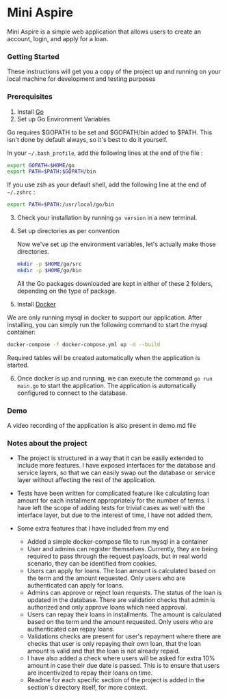 # Mini Aspire

Mini Aspire is a simple web application that allows users to create an account, login, and apply for a loan.

### Getting Started
These instructions will get you a copy of the project up and running on your local machine for development and testing purposes

### Prerequisites

1. Install [Go](https://go.dev/doc/install)
2. Set up Go Environment Variables

Go requires $GOPATH to be set and $GOPATH/bin added to $PATH. This isn't done by default always, so it's best to do it yourself.

In your `~/.bash_profile`, add the following lines at the end of the file :

 ```sh
 export GOPATH=$HOME/go
 export PATH=$PATH:$GOPATH/bin
 ```

If you use zsh as your default shell, add the following line at the end of `~/.zshrc` :

 ```sh
 export PATH=$PATH:/usr/local/go/bin
 ```

3. Check your installation by running `go version` in a new terminal.

4. Set up directories as per convention

   Now we've set up the environment variables, let's actually make those directories.

    ```sh
    mkdir -p $HOME/go/src
    mkdir -p $HOME/go/bin
    ```

   All the Go packages downloaded are kept in either of these 2 folders, depending on the type of package.

5. Install [Docker](https://docs.docker.com/install/)

We are only running mysql in docker to support our application. After installing, you can simply run the following command to start the mysql container:

```sh
docker-compose -f docker-compose.yml up -d --build
```

Required tables will be created automatically when the application is started.

6. Once docker is up and running, we can execute the command ```go run main.go``` to start the application. The application
is automatically configured to connect to the database.

### Demo
A video recording of the application is also present in demo.md file

### Notes about the project
- The project is structured in a way that it can be easily extended to include more features. I have exposed interfaces
for the database and service layers, so that we can easily swap out the database or service layer without affecting the
rest of the application.

- Tests have been written for complicated feature like calculating loan amount for each installment appropriately for the number
of terms. I have left the scope of adding tests for trivial cases as well with the interface layer, but due to the interest of time,
I have not added them.

- Some extra features that I have included from my end
  - Added a simple docker-compose file to run mysql in a container
  - User and admins can register themselves. Currently, they are being required to pass through the request payloads, but in real world scenario, they can be identified from cookies.
  - Users can apply for loans. The loan amount is calculated based on the term and the amount requested. Only users who are authenticated can apply for loans.
  - Admins can approve or reject loan requests. The status of the loan is updated in the database. There are validation checks that admin is authorized and only approve loans which need approval.
  - Users can repay their loans in installments. The amount is calculated based on the term and the amount requested. Only users who are authenticated can repay loans.
  - Validations checks are present for user's repayment where there are checks that user is only repaying their own loan, that the loan amount is valid and that the loan is not already repaid.
  - I have also added a check where users will be asked for extra 10% amount in case their due date is passed. This is to ensure that users are incentivized to repay their loans on time.
  - Readme for each specific section of the project is added in the section's directory itself, for more context.